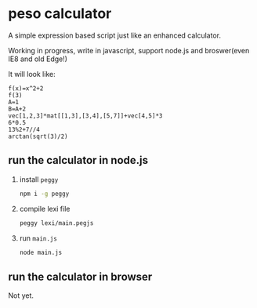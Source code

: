 # peso calculator
A simple expression based script just like an enhanced calculator.

Working in progress, write in javascript, support node.js and broswer(even IE8 and old Edge!)

It will look like:
```plain
f(x)=x^2+2
f(3)
A=1
B=A+2
vec[1,2,3]*mat[[1,3],[3,4],[5,7]]+vec[4,5]*3
6*0.5
13%2+7//4
arctan(sqrt(3)/2)
```

## run the calculator in node.js

1. install `peggy`
	```sh
	npm i -g peggy
	```
2. compile lexi file
	```sh
	peggy lexi/main.pegjs
	```
3. run `main.js`
	```sh
	node main.js
	```

## run the calculator in browser
Not yet.
